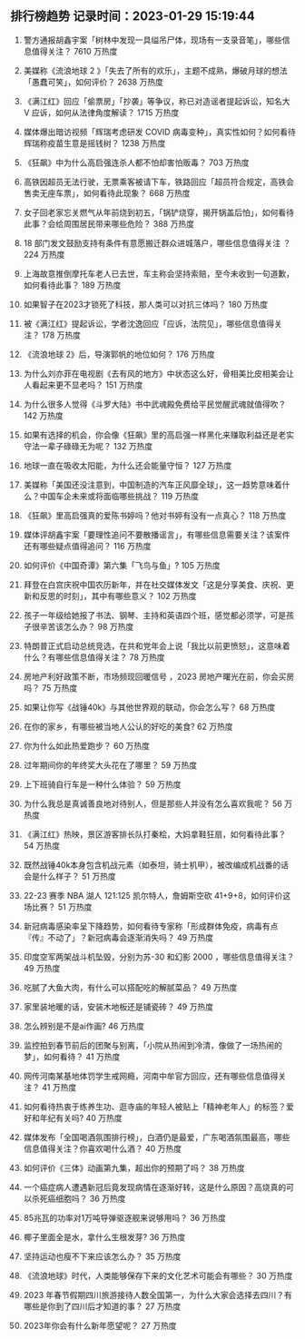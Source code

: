 
## 排行榜趋势 记录时间：2023-01-29 15:19:44
  
  1. 警方通报胡鑫宇案「树林中发现一具缢吊尸体，现场有一支录音笔」，哪些信息值得关注？ 7610 万热度
    
  2. 美媒称《流浪地球 2 》「失去了所有的欢乐」，主题不成熟，爆破月球的想法「愚蠢可笑」，如何评价？ 2638 万热度
    
  3. 《满江红》回应「偷票房」「抄袭」等争议，称已对造谣者提起诉讼，知名大 V 应诉，如何从法律角度解读？ 1715 万热度
    
  4. 媒体爆出暗访视频「辉瑞考虑研发 COVID 病毒变种」，真实性如何？如何看待辉瑞称疫苗生意是摇钱树？ 1238 万热度
    
  5. 《狂飙》中为什么高启强连杀人都不怕却害怕贩毒？ 703 万热度
    
  6. 高铁因超员无法行驶，无票乘客被请下车，铁路回应「超员符合规定，高铁会售卖无座车票」，如何看待此现象？ 668 万热度
    
  7. 女子回老家忘关燃气从年前烧到初五，「锅铲烧穿，揭开锅盖后怕」，如何看待此事？会给周围居民带来哪些危险？ 388 万热度
    
  8. 18 部门发文鼓励支持有条件有意愿搬迁群众进城落户，哪些信息值得关注 ？ 224 万热度
    
  9. 上海故意推倒摩托车老人已去世，车主称会坚持索赔，至今未收到一句道歉，如何看待此事？ 189 万热度
    
  10. 如果智子在2023才锁死了科技，那人类可以对抗三体吗？ 180 万热度
    
  11. 被《满江红》提起诉讼，学者沈逸回应「应诉，法院见」，哪些信息值得关注？ 178 万热度
    
  12. 《流浪地球 2》后，导演郭帆的地位如何？ 176 万热度
    
  13. 为什么刘亦菲在电视剧《去有风的地方》中状态这么好，骨相美比皮相美会让人看起来更不显老吗？ 151 万热度
    
  14. 为什么很多人觉得《斗罗大陆》书中武魂殿免费给平民觉醒武魂就值得吹？ 142 万热度
    
  15. 如果有选择的机会，你会像《狂飙》里的高启强一样黑化来赚取利益还是老实守法一辈子碌碌无为呢？ 132 万热度
    
  16. 地球一直在吸收太阳能，为什么还会能量守恒？ 127 万热度
    
  17. 美媒称「美国还没注意到，中国制造的汽车正风靡全球」，这一趋势意味着什么？中国车企未来或将面临哪些挑战？ 119 万热度
    
  18. 《狂飙》里高启强真的爱陈书婷吗？他对书婷有没有一点真心？ 118 万热度
    
  19. 媒体评胡鑫宇案「要理性追问不要散播谣言」，有哪些信息需要关注？该案件还有哪些疑点值得追问？ 116 万热度
    
  20. 如何评价《中国奇谭》第六集「飞鸟与鱼」? 105 万热度
    
  21. 拜登在白宫庆祝中国农历新年，并在社交媒体发文「这是分享美食、庆祝、更新和反思的时刻」，其中有哪些意义？ 102 万热度
    
  22. 孩子一年级给她报了书法、钢琴、主持和英语四个班，感觉都必须学，可是孩子很辛苦该怎么办？ 98 万热度
    
  23. 特朗普正式启动总统竞选，在共和党年会上说「我比以前更愤怒」，这意味着什么？有哪些信息值得关注？ 78 万热度
    
  24. 房地产利好政策不断，市场频现回暖信号 ，2023 房地产曙光在前，你会买房吗？ 75 万热度
    
  25. 如果让你写《战锤40k》与其他世界观的联动，你会怎么写？ 68 万热度
    
  26. 在你的家乡，有哪些被当地人公认的好吃的美食? 62 万热度
    
  27. 你为什么如此热爱跑步？ 60 万热度
    
  28. 过年期间你的年终奖大头花在了哪里？ 59 万热度
    
  29. 上下班骑自行车是一种什么体验？ 59 万热度
    
  30. 为什么我总是真诚善良地对待别人，但是那些人并没有怎么喜欢我呢？ 56 万热度
    
  31. 《满江红》热映，景区游客排长队打秦桧，大妈拿鞋狂扇，如何看待此事？ 54 万热度
    
  32. 既然战锤40k本身包含机战元素（如泰坦，骑士机甲），被改编成机战番的话会是什么样子？ 51 万热度
    
  33. 22-23 赛季 NBA 湖人 121:125 凯尔特人，詹姆斯空砍 41+9+8，如何评价这场比赛？ 51 万热度
    
  34. 新冠病毒感染率呈下降趋势，如何看待专家称「形成群体免疫，病毒有点『传』不动了」？新冠病毒会逐渐消失吗？ 49 万热度
    
  35. 印度空军两架战斗机坠毁，分别为苏-30 和幻影 2000 ，哪些信息值得关注？ 49 万热度
    
  36. 吃腻了大鱼大肉，有什么可以搭配吃的解腻菜品？ 49 万热度
    
  37. 家里装地暖的话，安装木地板还是铺瓷砖？ 49 万热度
    
  38. 怎么辨别是不是ai作画? 46 万热度
    
  39. 监控拍到春节前后的团聚与别离，「小院从热闹到冷清，像做了一场热闹的梦」，如何看待？ 41 万热度
    
  40. 网传河南某基地体罚学生戒网瘾，河南中牟官方回应，还有哪些信息值得关注？ 41 万热度
    
  41. 如何看待热衷于练养生功、逛寺庙的年轻人被贴上「精神老年人」的标签？爱好和年纪有关吗? 40 万热度
    
  42. 媒体发布「全国喝酒氛围排行榜」，白酒仍是最爱，广东喝酒氛围最高，哪些信息值得关注？你喜欢喝什么酒？ 40 万热度
    
  43. 如何评价《三体》动画第九集，超出你的预期了吗？ 38 万热度
    
  44. 一个癌症病人遭遇新冠后竟发现病情在逐渐好转，这是什么原因？高烧真的可以杀死癌细胞吗？ 36 万热度
    
  45. 85兆瓦的功率对1万吨导弹驱逐舰来说够用吗？ 36 万热度
    
  46. 椰子里面全是水，拿什么生根发芽? 36 万热度
    
  47. 坚持运动也瘦不下来应该怎么办？ 35 万热度
    
  48. 《流浪地球》时代，人类能够保存下来的文化艺术可能会有哪些？ 30 万热度
    
  49. 2023 年春节假期四川旅游接待人数全国第一，为什么大家会选择去四川？有哪些是你到了四川后才知道的事？ 27 万热度
    
  50. 2023年你会有什么新年愿望呢？ 27 万热度
    